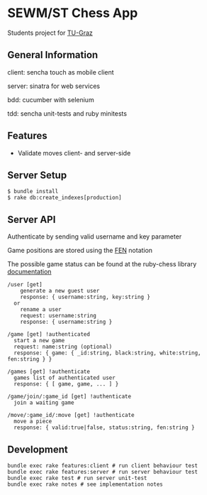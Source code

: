 # SEWM/ST Chess App

Students project for [TU-Graz][tug]

## General Information

client: sencha touch as mobile client

server: sinatra for web services

bdd: cucumber with selenium

tdd: sencha unit-tests and ruby minitests

## Features

* Validate moves client- and server-side

## Server Setup

    $ bundle install
    $ rake db:create_indexes[production]

## Server API

Authenticate by sending valid username and key parameter

Game positions are stored using the [FEN][fen] notation

The possible game status can be found at the ruby-chess library [documentation][rchess]

    /user [get]
        generate a new guest user
        response: { username:string, key:string }
      or
        rename a user
        request: username:string
        response: { username:string }

    /game [get] !authenticated
      start a new game
      request: name:string (optional)
      response: { game: { _id:string, black:string, white:string, fen:string } }

    /games [get] !authenticate
      games list of authenticated user
      response: { [ game, game, ... ] }

    /game/join/:game_id [get] !authenticate
      join a waiting game

    /move/:game_id/:move [get] !authenticate
      move a piece
      response: { valid:true|false, status:string, fen:string }

## Development

    bundle exec rake features:client # run client behaviour test
    bundle exec rake features:server # run server behaviour test
    bundle exec rake test # run server unit-test
    bundle exec rake notes # see implementation notes


[tug]: http://portal.tugraz.at/ "tu-graz"
[fen]: http://en.wikipedia.org/wiki/Board_representation_(chess)#Forsyth-Edwards_Notation_.28FEN.29 "fen notation"
[rchess]: http://www.rubydoc.info/github/pioz/chess/index "ruby pioz/chess"

